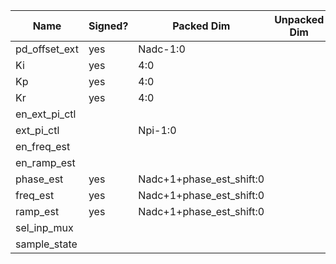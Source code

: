 | Name           | Signed?   | Packed Dim                | Unpacked Dim  | Clock Domain | JTAG Dir | Reset Val |
|----------------|-----------|---------------------------|---------------|--------------|----------|-----------|
| pd_offset_ext  | yes       | Nadc-1:0                  |               | Test         | out      | 0         |
| Ki             | yes       | 4:0                       |               | Test         | out      | 0         |
| Kp             | yes       | 4:0                       |               | Test         | out      | 0         |
| Kr             | yes       | 4:0                       |               | Test         | out      | 0         |
| en_ext_pi_ctl  |           |                           |               | Test         | out      | 1         |
| ext_pi_ctl     |           | Npi-1:0                   |               | Test         | out      | 'h0       |
| en_freq_est    |           |                           |               | Test         | out      | 0         |
| en_ramp_est    |           |                           |               | Test         | out      | 0         |
| phase_est      | yes       | Nadc+1+phase_est_shift:0  |               | System       | in       |           |
| freq_est       | yes       | Nadc+1+phase_est_shift:0  |               | System       | in       |           |
| ramp_est       | yes       | Nadc+1+phase_est_shift:0  |               | System       | in       |           |
| sel_inp_mux    |           |                           |               | Test         | out      | 0         |
| sample_state   |           |                           |               | Test         | out      | 0         |
